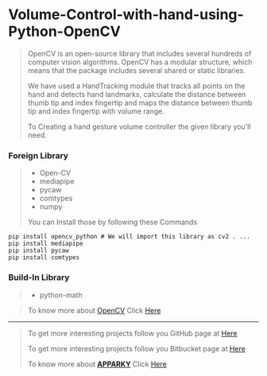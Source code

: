 # Volume-Control-with-hand-using-Python-OpenCV

> OpenCV is an open-source library that includes several hundreds of computer vision algorithms. 
> OpenCV has a modular structure, which means that the package includes several shared or static libraries.
> 
> We have used a HandTracking module that tracks all points on the hand and detects hand landmarks, 
> calculate the distance between thumb tip and index fingertip and maps the distance between thumb tip and index fingertip with volume range.
> 
> To Creating a hand gesture volume controller the given library you'll need.
 ###  Foreign Library
>  - Open-CV
>  - mediapipe
>  - pycaw
>  - comtypes
>  - numpy
> 
> You can Install those by following these Commands
> 
```commandline
pip install opencv_python # We will import this library as cv2 . ...
pip install mediapipe
pip install pycaw
pip install comtypes

```
### Build-In Library
> - python-math

> To know more about [OpenCV](https://opencv.org/) Click [Here](https://opencv.org/)
> 
> 







-------------------
> 
> To get more interesting projects follow you GitHub page at [Here](https://github.com/Apparky)
> 
> To get more interesting projects follow you Bitbucket page at [Here](https://bitbucket.org/apparky-web/workspace/overview)
> 
> To know more about [__APPARKY__](https://apparky.vercel.app/) Click [Here](https://apparky-soumenmtec-gmailcom.vercel.app/)




